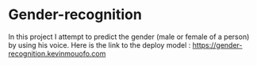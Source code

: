 # Gender-recognition

In this project I attempt to predict the gender (male or female of a person) by using his voice.
Here is the link to the deploy model : https://gender-recognition.kevinmouofo.com

